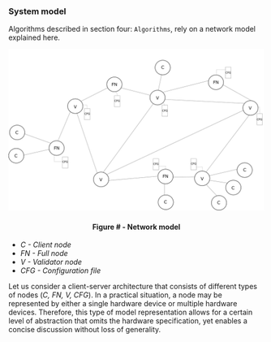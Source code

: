 ### System model

Algorithms described in section four: `Algorithms`, rely on a network model explained here.



![](https://github.com/lukamiletic95/papers/blob/master/images/fig1.png)
<div align='center'> 
	<h4>Figure # - Network model</h4>
</div>

* *C - Client node*
* *FN - Full node*
* *V - Validator node*
* *CFG - Configuration file*

Let us consider a client-server architecture that consists of different types of nodes (*C, FN, V, CFG*). In a practical situation, a node may be represented by either a single hardware device or multiple hardware devices. Therefore, this type of model representation allows for a certain level of abstraction that omits the hardware specification, yet enables a concise discussion without loss of generality.


<!--stackedit_data:
eyJoaXN0b3J5IjpbLTEyMTYzODc5NjQsODM1NTk2MjAwLDMxND
M1MTU0MCwxNjk0NDYwMjY3LDUyNzgyNDk1NiwtOTEwNTQ3NTcw
LDYwMDU2ODk2MSwtMTA1ODYxOTA3Myw0NzIxMDQ5OTMsMTExNT
g3MzczMywtMTEwNzM3ODYwMCw0NzA4NzY2MywtMTIzODA5NTM5
Niw5NjAxMDQzODhdfQ==
-->